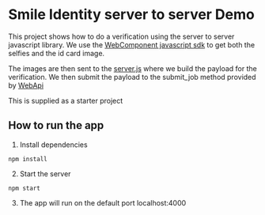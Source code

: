 # Smile Identity server to server Demo

This project shows how to do a verification using the server to server javascript library.
We use the [WebComponent javascript sdk](https://docs.smileidentity.com/web-mobile-web/javascript-sdk-beta) to get both the selfies
and the id card image.

The images are then sent to the [server.js](server.js) where we build the payload for the verification.
We then submit the payload to the submit_job method provided by [WebApi](../../src/web-api.js)

This is supplied as a starter project

## How to run the app

1. Install dependencies

```shell
npm install
```

2. Start the server

```shell
npm start
```

3. The app will run on the default port localhost:4000
